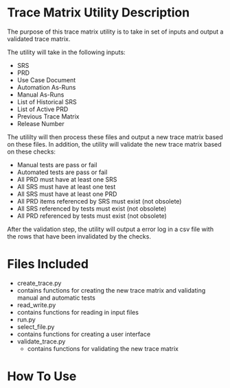 # Trace Matrix Utility Description
The purpose of this trace matrix utility is to take in set of inputs and output a validated trace matrix.

The utility will take in the following inputs:
* SRS
* PRD
* Use Case Document
* Automation As-Runs
* Manual As-Runs
* List of Historical SRS
* List of Active PRD
* Previous Trace Matrix
* Release Number

The utililty will then process these files and output a new trace matrix based on these files. In addition, the utility will validate the new trace matrix based on these checks:
* Manual tests are pass or fail
* Automated tests are pass or fail
* All PRD must have at least one SRS
* All SRS must have at least one test
* All SRS must have at least one PRD
* All PRD items referenced by SRS must exist (not obsolete) 
* All SRS referenced by tests must exist (not obsolete)
* All PRD referenced by tests must exist (not obsolete)

After the validation step, the utility will output a error log in a csv file with the rows that have been invalidated by the checks.


# Files Included
* create_trace.py
 * contains functions for creating the new trace matrix and validating manual and automatic tests
* read_write.py
 * contains functions for reading in input files
* run.py
* select_file.py
 * contains functions for creating a user interface
* validate_trace.py
  * contains functions for validating the new trace matrix

# How To Use
